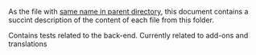 As the file with [same name in parent directory](../FILES.md), this
document contains a succint description of the content of each file
from this folder.

Contains tests related to the back-end. Currently related to add-ons
and translations
